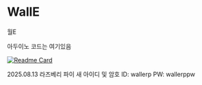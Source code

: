# WallE
월E

아두이노 코드는 여기있음

[![Readme Card](https://github-readme-stats.vercel.app/api/pin/?username=Geoje-Young-Maker&repo=WallE-Arduino)](https://github.com/Geoje-Young-Maker/WallE-Arduino)

2025.08.13
라즈베리 파이 새 아이디 및 암호
ID: wallerp
PW: wallerppw
